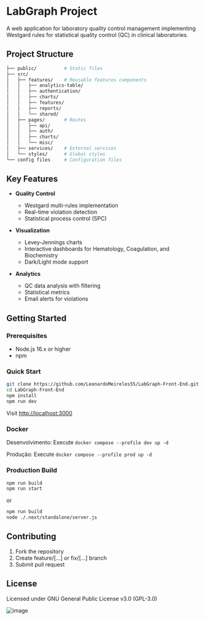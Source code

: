 # LabGraph Project

A web application for laboratory quality control management implementing Westgard rules for statistical quality control (QC) in clinical laboratories.

## Project Structure

```bash
├── public/          # Static files
├── src/
│   ├── features/    # Reusable features components
│   │   ├── analytics-table/
│   │   ├── authentication/
│   │   ├── charts/
│   │   ├── features/
│   │   ├── reports/
│   │   └── shared/
│   ├── pages/       # Routes
│   │   ├── api/
│   │   ├── auth/
│   │   ├── charts/
│   │   └── misc/
│   ├── services/    # External services
│   └── styles/      # Global styles
└── config files     # Configuration files
```

## Key Features

- **Quality Control**

  - Westgard multi-rules implementation
  - Real-time violation detection
  - Statistical process control (SPC)

- **Visualization**

  - Levey-Jennings charts
  - Interactive dashboards for Hematology, Coagulation, and Biochemistry
  - Dark/Light mode support

- **Analytics**
  - QC data analysis with filtering
  - Statistical metrics
  - Email alerts for violations

## Getting Started

### Prerequisites

- Node.js 16.x or higher
- npm

### Quick Start

```bash
git clone https://github.com/LeonardoMeireles55/LabGraph-Front-End.git
cd LabGraph-Front-End
npm install
npm run dev
```

Visit [http://localhost:3000](http://localhost:3000)

### Docker

Desenvolvimento: Execute `docker compose --profile dev up -d`

Produção: Execute `docker compose --profile prod up -d`

### Production Build

```bash
npm run build
npm run start

```

or

```bash
npm run build
node ./.next/standalone/server.js

```

## Contributing

1. Fork the repository
2. Create feature/[...] or fix/[...] branch
3. Submit pull request

## License

Licensed under GNU General Public License v3.0 (GPL-3.0)

![image](https://github.com/user-attachments/assets/89193291-fe53-488e-b652-4094d319f281)
